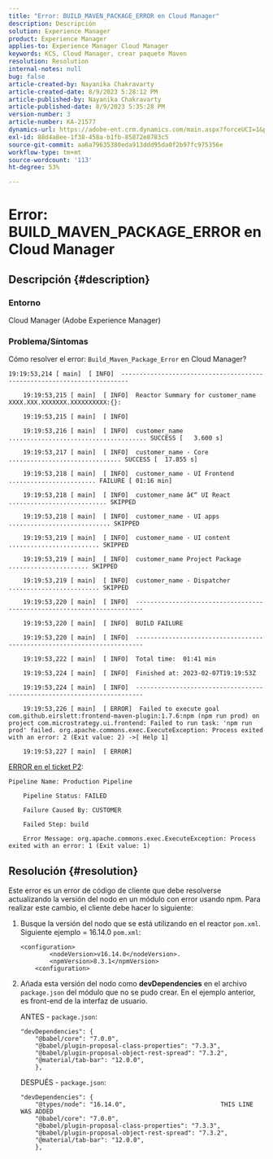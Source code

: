 ```yaml
---
title: "Error: BUILD_MAVEN_PACKAGE_ERROR en Cloud Manager"
description: Descripción
solution: Experience Manager
product: Experience Manager
applies-to: Experience Manager Cloud Manager
keywords: KCS, Cloud Manager, crear paquete Maven
resolution: Resolution
internal-notes: null
bug: false
article-created-by: Nayanika Chakravarty
article-created-date: 8/9/2023 5:28:12 PM
article-published-by: Nayanika Chakravarty
article-published-date: 8/9/2023 5:35:28 PM
version-number: 3
article-number: KA-21577
dynamics-url: https://adobe-ent.crm.dynamics.com/main.aspx?forceUCI=1&pagetype=entityrecord&etn=knowledgearticle&id=362efd18-da36-ee11-bdf4-6045bd006b4b
exl-id: 88d4a8ee-1f38-458a-b1fb-85872e8783c5
source-git-commit: aa6a79635380eda913ddd95da0f2b97fc975356e
workflow-type: tm+mt
source-wordcount: '113'
ht-degree: 53%

---
```


# Error: BUILD_MAVEN_PACKAGE_ERROR en Cloud Manager

## Descripción {#description}


### Entorno

Cloud Manager (Adobe Experience Manager)

### Problema/Síntomas

Cómo resolver el error: `Build_Maven_Package_Error` en Cloud Manager?


```
19:19:53,214 [ main]  [ INFO]  ------------------------------------------------------------------------

    19:19:53,215 [ main]  [ INFO]  Reactor Summary for customer_name XXXX.XXX.XXXXXXX.XXXXXXXXXX:{}:

    19:19:53,215 [ main]  [ INFO] 

    19:19:53,216 [ main]  [ INFO]  customer_name ...................................... SUCCESS [   3.600 s] 

    19:19:53,217 [ main]  [ INFO]  customer_name - Core ............................... SUCCESS [  17.855 s] 

    19:19:53,218 [ main]  [ INFO]  customer_name - UI Frontend ........................ FAILURE [ 01:16 min] 

    19:19:53,218 [ main]  [ INFO]  customer_name â€“ UI React ........................... SKIPPED

    19:19:53,218 [ main]  [ INFO]  customer_name - UI apps ............................ SKIPPED

    19:19:53,219 [ main]  [ INFO]  customer_name - UI content ......................... SKIPPED

    19:19:53,219 [ main]  [ INFO]  customer_name Project Package ...................... SKIPPED

    19:19:53,219 [ main]  [ INFO]  customer_name - Dispatcher ......................... SKIPPED

    19:19:53,220 [ main]  [ INFO]  ------------------------------------------------------------------------

    19:19:53,220 [ main]  [ INFO]  BUILD FAILURE

    19:19:53,220 [ main]  [ INFO]  ------------------------------------------------------------------------

    19:19:53,222 [ main]  [ INFO]  Total time:  01:41 min

    19:19:53,224 [ main]  [ INFO]  Finished at: 2023-02-07T19:19:53Z

    19:19:53,224 [ main]  [ INFO]  ------------------------------------------------------------------------

    19:19:53,226 [ main]  [ ERROR]  Failed to execute goal com.github.eirslett:frontend-maven-plugin:1.7.6:npm (npm run prod) on project com.microstrategy.ui.frontend: Failed to run task: 'npm run prod' failed. org.apache.commons.exec.ExecuteException: Process exited with an error: 2 (Exit value: 2) ->[ Help 1] 

    19:19:53,227 [ main]  [ ERROR]
```


<u>ERROR en el ticket P2</u>:


```
Pipeline Name: Production Pipeline

    Pipeline Status: FAILED

    Failure Caused By: CUSTOMER

    Failed Step: build

    Error Message: org.apache.commons.exec.ExecuteException: Process exited with an error: 1 (Exit value: 1)
```



## Resolución {#resolution}


Este error es un error de código de cliente que debe resolverse actualizando la versión del nodo en un módulo con error usando npm. Para realizar este cambio, el cliente debe hacer lo siguiente:

1. Busque la versión del nodo que se está utilizando en el reactor `pom.xml`. Siguiente ejemplo = 16.14.0 `pom.xml`:<br>

   ```
   <configuration>
           <nodeVersion>v16.14.0</nodeVersion>. 
           <npmVersion>8.3.1</npmVersion>
       <configuration>
   ```


2. Añada esta versión del nodo como <b>devDependencies</b> en el archivo `package.json` del módulo que no se pudo crear. En el ejemplo anterior, es front-end de la interfaz de usuario.


   ANTES - `package.json`:


   ```
   "devDependencies": {
       "@babel/core": "7.0.0",
       "@babel/plugin-proposal-class-properties": "7.3.3",
       "@babel/plugin-proposal-object-rest-spread": "7.3.2",
       "@material/tab-bar": "12.0.0",
       },
   ```




   DESPUÉS - `package.json`:


   ```
   "devDependencies": {
       "@types/node": "16.14.0",                          THIS LINE WAS ADDED
       "@babel/core": "7.0.0",
       "@babel/plugin-proposal-class-properties": "7.3.3",
       "@babel/plugin-proposal-object-rest-spread": "7.3.2",
       "@material/tab-bar": "12.0.0",
       },
   ```
